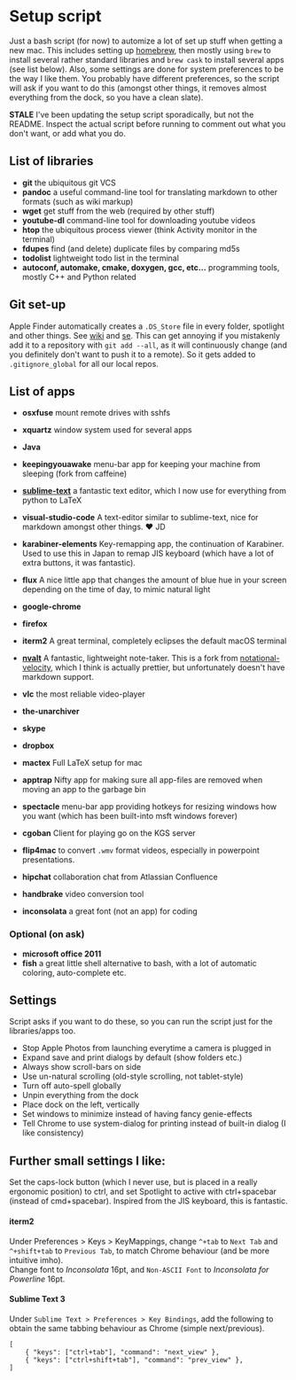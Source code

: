# Setup script

Just a bash script (for now) to automize a lot of set up stuff when getting a new mac. This includes setting up [homebrew](http://brew.sh/), then mostly using `brew` to install several rather standard libraries and `brew cask` to install several apps (see list below). Also, some settings are done for system preferences to be the way I like them. You probably have different preferences, so the script will ask if you want to do this (amongst other things, it removes almost everything from the dock, so you have a clean slate).

**STALE** I've been updating the setup script sporadically, but not the README. Inspect the actual script before running to comment out what you don't want, or add what you do.
## List of libraries
- **git** the ubiquitous git VCS
- **pandoc** a useful command-line tool for translating markdown to other formats (such as wiki markup)
- **wget** get stuff from the web (required by other stuff)
- **youtube-dl** command-line tool for downloading youtube videos
- **htop** the ubiquitous process viewer (think Activity monitor in the terminal)
- **fdupes** find (and delete) duplicate files by comparing md5s
- **todolist** lightweight todo list in the terminal
- **autoconf, automake, cmake, doxygen, gcc, etc...** programming tools, mostly C++ and Python related

## Git set-up
Apple Finder automatically creates a `.DS_Store` file in every folder, spotlight and other things. See [wiki](https://en.wikipedia.org/wiki/.DS_Store) and [se](http://apple.stackexchange.com/questions/69467/consequences-of-deleting-ds-store). This can get annoying if you mistakenly add it to a repository with `git add --all`, as it will continuously change (and you definitely don't want to push it to a remote). So it gets added to `.gitignore_global` for all our local repos.

## List of apps
- **osxfuse** mount remote drives with sshfs
- **xquartz** window system used for several apps
- **Java**
- **keepingyouawake** menu-bar app for keeping your machine from sleeping (fork from caffeine)
- [**sublime-text**](https://www.sublimetext.com/) a fantastic text editor, which I now use for everything from python to LaTeX
- **visual-studio-code** A text-editor similar to sublime-text, nice for markdown amongst other things. :heart: JD
- **karabiner-elements** Key-remapping app, the continuation of Karabiner. Used to use this in Japan to remap JIS keyboard (which have a lot of extra buttons, it was fantastic).
- **flux** A nice little app that changes the amount of blue hue in your screen depending on the time of day, to mimic natural light
- **google-chrome**
- **firefox**
- **iterm2** A great terminal, completely eclipses the default macOS terminal
- [**nvalt**](http://brettterpstra.com/projects/nvalt/) A fantastic, lightweight note-taker. This is a fork from [notational-velocity](http://notational.net/), which I think is actually prettier, but unfortunately doesn't have markdown support.
- **vlc** the most reliable video-player
- **the-unarchiver**
- **skype**
- **dropbox**
- **mactex** Full LaTeX setup for mac
- **apptrap** Nifty app for making sure all app-files are removed when moving an app to the garbage bin
- **spectacle** menu-bar app providing hotkeys for resizing windows how you want (which has been built-into msft windows forever)
- **cgoban** Client for playing go on the KGS server
- **flip4mac** to convert `.wmv` format videos, especially in powerpoint presentations.
- **hipchat** collaboration chat from Atlassian Confluence
- **handbrake** video conversion tool

- **inconsolata** a great font (not an app) for coding

### Optional (on ask)
- **microsoft office 2011**
- **fish** a great little shell alternative to bash, with a lot of automatic coloring, auto-complete etc.

## Settings
Script asks if you want to do these, so you can run the script just for the libraries/apps too.

- Stop Apple Photos from launching everytime a camera is plugged in
- Expand save and print dialogs by default (show folders etc.)
- Always show scroll-bars on side
- Use un-natural scrolling (old-style scrolling, not tablet-style)
- Turn off auto-spell globally
- Unpin everything from the dock
- Place dock on the left, vertically
- Set windows to minimize instead of having fancy genie-effects
- Tell Chrome to use system-dialog for printing instead of built-in dialog (I like consistency) 

## Further small settings I like:
Set the caps-lock button (which I never use, but is placed in a really ergonomic position) to ctrl, and set Spotlight to active with ctrl+spacebar (instead of cmd+spacebar). Inspired from the JIS keyboard, this is fantastic.

#### iterm2
Under Preferences > Keys > KeyMappings, change `^+tab` to `Next Tab` and `^+shift+tab` to `Previous Tab`, to match Chrome behaviour (and be more intuitive imho).  
Change font to _Inconsolata_ 16pt, and `Non-ASCII Font` to _Inconsolata for Powerline_ 16pt.

#### Sublime Text 3
Under `Sublime Text > Preferences > Key Bindings`, add the following to obtain the same tabbing behaviour as Chrome (simple next/previous).  
```
[
    { "keys": ["ctrl+tab"], "command": "next_view" },
    { "keys": ["ctrl+shift+tab"], "command": "prev_view" },
]
```